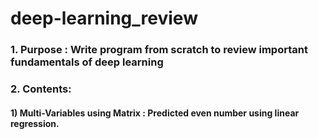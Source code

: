 # deep-learning_review
### 1. Purpose : Write program from scratch to review important fundamentals of deep learning
### 2. Contents:
####           1) Multi-Variables using Matrix : Predicted even number using linear regression.
